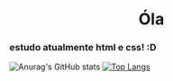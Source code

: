 <h1 align="center"> Óla </h1>

<h3>estudo atualmente html e css! :D</h3>

![Anurag's GitHub stats](https://github-readme-stats.vercel.app/api?username=P0l4r1223&show_icons=true&theme=dark) [![Top Langs](https://github-readme-stats.vercel.app/api/top-langs/?username=P0l4r1223&layout=Compact)](https://github.com/P0l4r1223/github-readme-stats)


